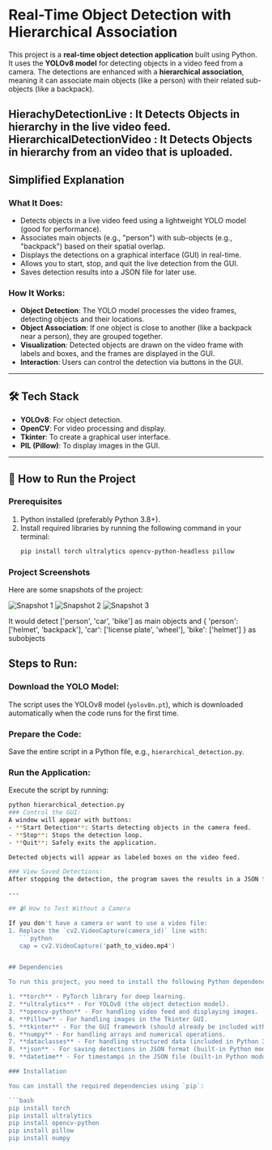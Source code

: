 # Real-Time Object Detection with Hierarchical Association

This project is a **real-time object detection application** built using Python. It uses the **YOLOv8 model** for detecting objects in a video feed from a camera. The detections are enhanced with a **hierarchical association**, meaning it can associate main objects (like a person) with their related sub-objects (like a backpack).


HierachyDetectionLive : It Detects Objects in hierarchy in the live video feed.
HierarchicalDetectionVideo :  It Detects Objects in hierarchy from an video that is uploaded.
---

## Simplified Explanation

### What It Does:
- Detects objects in a live video feed using a lightweight YOLO model (good for performance).
- Associates main objects (e.g., "person") with sub-objects (e.g., "backpack") based on their spatial overlap.
- Displays the detections on a graphical interface (GUI) in real-time.
- Allows you to start, stop, and quit the live detection from the GUI.
- Saves detection results into a JSON file for later use.

### How It Works:
- **Object Detection**: The YOLO model processes the video frames, detecting objects and their locations.
- **Object Association**: If one object is close to another (like a backpack near a person), they are grouped together.
- **Visualization**: Detected objects are drawn on the video frame with labels and boxes, and the frames are displayed in the GUI.
- **Interaction**: Users can control the detection via buttons in the GUI.

---

## 🛠 Tech Stack

- **YOLOv8**: For object detection.
- **OpenCV**: For video processing and display.
- **Tkinter**: To create a graphical user interface.
- **PIL (Pillow)**: To display images in the GUI.

---

## 🚀 How to Run the Project

### Prerequisites
1. Python installed (preferably Python 3.8+).
2. Install required libraries by running the following command in your terminal:
   ```bash
   pip install torch ultralytics opencv-python-headless pillow

### Project Screenshots

Here are some snapshots of the project:

![Snapshot 1](snapshot1.png)
![Snapshot 2](snapshot2.png)
![Snapshot 3](snapshot3.png)

It would detect ['person', 'car', 'bike'] as main objects and
        {
            'person': ['helmet', 'backpack'],
            'car': ['license plate', 'wheel'],
            'bike': ['helmet']
        }
        as subobjects

## Steps to Run:

### Download the YOLO Model:
The script uses the YOLOv8 model (`yolov8n.pt`), which is downloaded automatically when the code runs for the first time.

### Prepare the Code:
Save the entire script in a Python file, e.g., `hierarchical_detection.py`.

### Run the Application:
Execute the script by running:
```bash
python hierarchical_detection.py
### Control the GUI:
A window will appear with buttons:
- **Start Detection**: Starts detecting objects in the camera feed.
- **Stop**: Stops the detection loop.
- **Quit**: Safely exits the application.

Detected objects will appear as labeled boxes on the video feed.

### View Saved Detections:
After stopping the detection, the program saves the results in a JSON file (e.g., `detections_YYYYMMDD_HHMMSS.json`).

---

## 📹 How to Test Without a Camera

If you don't have a camera or want to use a video file:
1. Replace the `cv2.VideoCapture(camera_id)` line with:
   ```python
   cap = cv2.VideoCapture('path_to_video.mp4')


## Dependencies

To run this project, you need to install the following Python dependencies:

1. **torch** - PyTorch library for deep learning.
2. **ultralytics** - For YOLOv8 (the object detection model).
3. **opencv-python** - For handling video feed and displaying images.
4. **Pillow** - For handling images in the Tkinter GUI.
5. **tkinter** - For the GUI framework (should already be included with Python).
6. **numpy** - For handling arrays and numerical operations.
7. **dataclasses** - For handling structured data (included in Python 3.7+).
8. **json** - For saving detections in JSON format (built-in Python module).
9. **datetime** - For timestamps in the JSON file (built-in Python module).

### Installation

You can install the required dependencies using `pip`:

```bash
pip install torch
pip install ultralytics
pip install opencv-python
pip install pillow
pip install numpy


